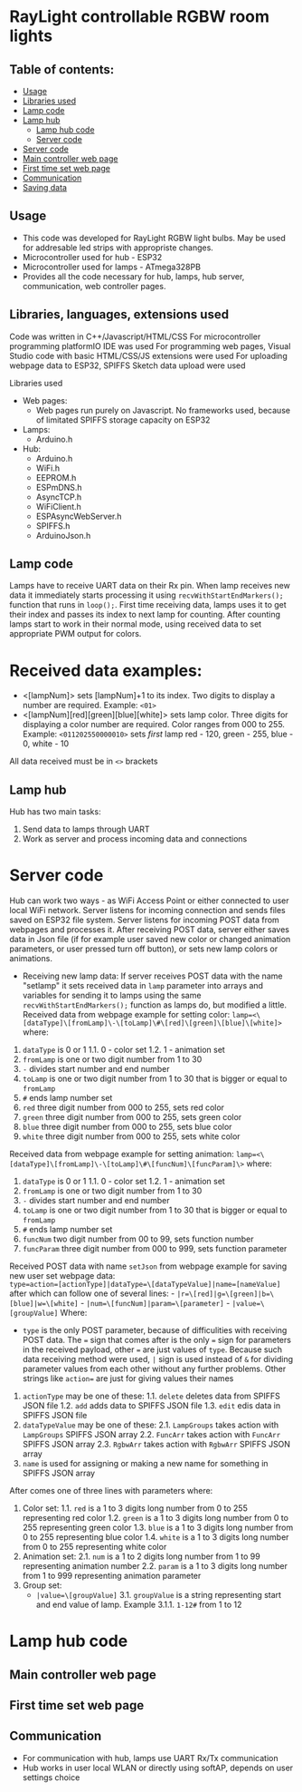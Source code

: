 # RayLight controllable RGBW room lights

## Table of contents:
- [Usage](https://github.com/Onii-Chaan/SGLS-Web-controller#usage)
- [Libraries used](https://github.com/Onii-Chaan/SGLS-Web-controller#libraries-used)
- [Lamp code](https://github.com/Onii-Chaan/SGLS-Web-controller#lamp-code)
- [Lamp hub](https://github.com/Onii-Chaan/SGLS-Web-controller#lamp-hub)
  - [Lamp hub code](https://github.com/Onii-Chaan/SGLS-Web-controller#lamp-hub-code)
  - [Server code](https://github.com/Onii-Chaan/SGLS-Web-controller#server-code)
- [Server code](https://github.com/Onii-Chaan/SGLS-Web-controller#server-code)
- [Main controller web page](https://github.com/Onii-Chaan/SGLS-Web-controller#main-controller-web-page)
- [First time set web page](https://github.com/Onii-Chaan/SGLS-Web-controller#first-time-set-web-page)
- [Communication](https://github.com/Onii-Chaan/SGLS-Web-controller#communication)
- [Saving data](https://github.com/Onii-Chaan/SGLS-Web-controller#saving-data)

## Usage
- This code was developed for RayLight RGBW light bulbs. May be used for addresable led strips with appropriste changes.
- Microcontroller used for hub - ESP32
- Microcontroller used for lamps - ATmega328PB
- Provides all the code necessary for hub, lamps, hub server, communication, web controller pages. 

## Libraries, languages, extensions used
Code was written in C++/Javascript/HTML/CSS
For microcontroller programming platformIO IDE was used
For programming web pages, Visual Studio code with basic HTML/CSS/JS extensions were used
For uploading webpage data to ESP32, SPIFFS Sketch data upload were used

Libraries used
- Web pages:
  - Web pages run purely on Javascript. No frameworks used, because of limitated SPIFFS storage capacity on ESP32
- Lamps:
  - Arduino.h
- Hub:
  - Arduino.h
  - WiFi.h
  - EEPROM.h
  - ESPmDNS.h
  - AsyncTCP.h
  - WiFiClient.h
  - ESPAsyncWebServer.h
  - SPIFFS.h
  - ArduinoJson.h

## Lamp code
Lamps have to receive UART data on their Rx pin. When lamp receives new data it immediately starts processing it using ```recvWithStartEndMarkers();``` function that runs in ```loop();```. First time receiving data, lamps uses it to get their index and passes its index to next lamp for counting. After counting lamps start to work in their normal mode, using received data to set appropriate PWM output for colors.

# Received data examples:
  - <\[lampNum]\> sets \[lampNum]\+1 to its index. Two digits to display a number are required. Example: ```<01>```
  - <\[lampNum]\[red]\[green]\[blue]\[white]\> sets lamp color. Three digits for displaying a color number are required. Color ranges from 000 to 255. Example: ```<011202550000010>``` sets *first* lamp red - 120, green - 255, blue - 0, white - 10

All data received must be in ```<>``` brackets 

## Lamp hub
Hub has two main tasks:
1. Send data to lamps through UART
2. Work as server and process incoming data and connections

# Server code
Hub can work two ways - as WiFi Access Point or either connected to user local WiFi network. Server listens for incoming connection and sends files saved on ESP32 file system. Server listens for incoming POST data from webpages and processes it. After receiving POST data, server either saves data in Json file (if for example user saved new color or changed animation parameters, or user pressed turn off button), or sets new lamp colors or animations.

- Receiving new lamp data:
If server receives POST data with the name "setlamp" it sets received data in ```lamp``` parameter into arrays and variables for sending it to lamps using the same ```recvWithStartEndMarkers();``` function as lamps do, but modified a little. 
Received data from webpage example for setting color: ```lamp=<\[dataType]\[fromLamp]\-\[toLamp]\#\[red]\[green]\[blue]\[white]>``` where:
1. ```dataType``` is 0 or 1
  1.1. 0 - color set
  1.2. 1 - animation set
2. ```fromLamp``` is one or two digit number from 1 to 30
3. ```-``` divides start number and end number
4. ```toLamp``` is one or two digit number from 1 to 30 that is bigger or equal to ```fromLamp```
5. ```#``` ends lamp number set 
6. ```red``` three digit number from 000 to 255, sets red color
7. ```green``` three digit number from 000 to 255, sets green color
8. ```blue``` three digit number from 000 to 255, sets blue color
9. ```white``` three digit number from 000 to 255, sets white color

Received data from webpage example for setting animation: ```lamp=<\[dataType]\[fromLamp]\-\[toLamp]\#\[funcNum]\[funcParam]\>``` where:
1. ```dataType``` is 0 or 1
  1.1. 0 - color set
  1.2. 1 - animation set
2. ```fromLamp``` is one or two digit number from 1 to 30
3. ```-``` divides start number and end number
4. ```toLamp``` is one or two digit number from 1 to 30 that is bigger or equal to ```fromLamp```
5. ```#``` ends lamp number set 
6. ```funcNum``` two digit number from 00 to 99, sets function number
7. ```funcParam``` three digit number from 000 to 999, sets function parameter

Received POST data with name ```setJson``` from webpage example for saving new user set webpage data:  
```type=action=[actionType]|dataType=\[dataTypeValue]|name=[nameValue]``` after which can follow one of several lines:
    - ```|r=\[red]|g=\[green]|b=\[blue]|w=\[white]```
    - ```|num=\[funcNum]|param=\[parameter]```
    - ```|value=\[groupValue]```
Where:
- ```type``` is the only POST parameter, because of difficulities with receiving POST data. The ```=``` sign that comes after is the only ```=``` sign for parameters in the received payload, other ```=``` are just values of ```type```. Because such data receiving method were used, ```|``` sign is used instead of ```&``` for dividing parameter values from each other without any further problems. Other strings like ```action=``` are just for giving values their names
1. ```actionType``` may be one of these:
  1.1. ```delete``` deletes data from SPIFFS JSON file
  1.2. ```add``` adds data to SPIFFS JSON file
  1.3. ```edit``` edis data in SPIFFS JSON file
2. ```dataTypeValue``` may be one of these:
  2.1. ```LampGroups``` takes action with ```LampGroups``` SPIFFS JSON array
  2.2. ```FuncArr``` takes action with ```FuncArr``` SPIFFS JSON array
  2.3. ```RgbwArr``` takes action with ```RgbwArr``` SPIFFS JSON array
3. ```name``` is used for assigning or making a new name for something in SPIFFS JSON array 

After comes one of three lines with parameters where:
1. Color set:
  1.1. ```red``` is a 1 to 3 digits long number from 0 to 255 representing red color
  1.2. ```green``` is a 1 to 3 digits long number from 0 to 255 representing green color
  1.3. ```blue``` is a 1 to 3 digits long number from 0 to 255 representing blue color
  1.4. ```white``` is a 1 to 3 digits long number from 0 to 255 representing white color
2. Animation set:
  2.1. ```num``` is a 1 to 2 digits long number from 1 to 99 representing animation number
  2.2. ```param``` is a 1 to 3 digits long number from 1 to 999 representing animation parameter
3. Group set:
    - ```|value=\[groupValue]```
  3.1. ```groupValue``` is a string representing start and end value of lamp. Example
    3.1.1. ```1-12#``` from 1 to 12 
  

# Lamp hub code


## Main controller web page

## First time set web page

## Communication
- For communication with hub, lamps use UART Rx/Tx communication
- Hub works in user local WLAN or directly using softAP, depends on user settings choice

